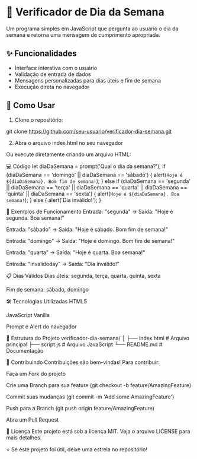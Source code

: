 # 📅 Verificador de Dia da Semana

Um programa simples em JavaScript que pergunta ao usuário o dia da semana e retorna uma mensagem de cumprimento apropriada.

## ✨ Funcionalidades

- Interface interativa com o usuário
- Validação de entrada de dados
- Mensagens personalizadas para dias úteis e fim de semana
- Execução direta no navegador

## 🚀 Como Usar

1. Clone o repositório:

git clone https://github.com/seu-usuario/verificador-dia-semana.git

2.  Abra o arquivo index.html no seu navegador

Ou execute diretamente criando um arquivo HTML:
<!DOCTYPE html>
<html>
<head>
    <title>Verificador de Dia da Semana</title>
</head>
<body>
    <script>
        let diaDaSemana = prompt('Qual o dia da semana?');
        if (diaDaSemana == 'domingo' || diaDaSemana == 'sábado') {
            alert(`Hoje é ${diaDaSemana}. Bom fim de semana!`);
        }
        else if (diaDaSemana == 'segunda' || diaDaSemana == 'terça' || diaDaSemana == 'quarta' || diaDaSemana == 'quinta' || diaDaSemana == 'sexta') {
            alert(`Hoje é ${diaDaSemana}. Boa semana!`);
        }
        else {
            alert('Dia inválido!');
        }
    </script>
</body>
</html>

💻 Código
let diaDaSemana = prompt('Qual o dia da semana?');
if (diaDaSemana == 'domingo' || diaDaSemana == 'sábado') {
    alert(`Hoje é ${diaDaSemana}. Bom fim de semana!`);
}
else if (diaDaSemana == 'segunda' || diaDaSemana == 'terça' || diaDaSemana == 'quarta' || diaDaSemana == 'quinta' || diaDaSemana == 'sexta') {
    alert(`Hoje é ${diaDaSemana}. Boa semana!`);
}
else {
    alert('Dia inválido!');
}

🎯 Exemplos de Funcionamento
Entrada: "segunda" → Saída: "Hoje é segunda. Boa semana!"

Entrada: "sábado" → Saída: "Hoje é sábado. Bom fim de semana!"

Entrada: "domingo" → Saída: "Hoje é domingo. Bom fim de semana!"

Entrada: "quarta" → Saída: "Hoje é quarta. Boa semana!"

Entrada: "invalidoday" → Saída: "Dia inválido!"

📋 Dias Válidos
Dias úteis: segunda, terça, quarta, quinta, sexta

Fim de semana: sábado, domingo

🛠️ Tecnologias Utilizadas
HTML5

JavaScript Vanilla

Prompt e Alert do navegador

📁 Estrutura do Projeto
verificador-dia-semana/
│
├── index.html          # Arquivo principal
├── script.js           # Arquivo JavaScript 
└── README.md           # Documentação

🤝 Contribuindo
Contribuições são bem-vindas! Para contribuir:

Faça um Fork do projeto

Crie uma Branch para sua feature (git checkout -b feature/AmazingFeature)

Commit suas mudanças (git commit -m 'Add some AmazingFeature')

Push para a Branch (git push origin feature/AmazingFeature)

Abra um Pull Request

📄 Licença
Este projeto está sob a licença MIT. Veja o arquivo LICENSE para mais detalhes.

⭐ Se este projeto foi útil, deixe uma estrela no repositório!
